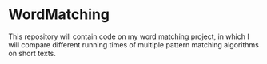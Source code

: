 # WordMatching

This repository will contain code on my word matching project, in which I will compare different running times of multiple pattern matching algorithms on short texts.
